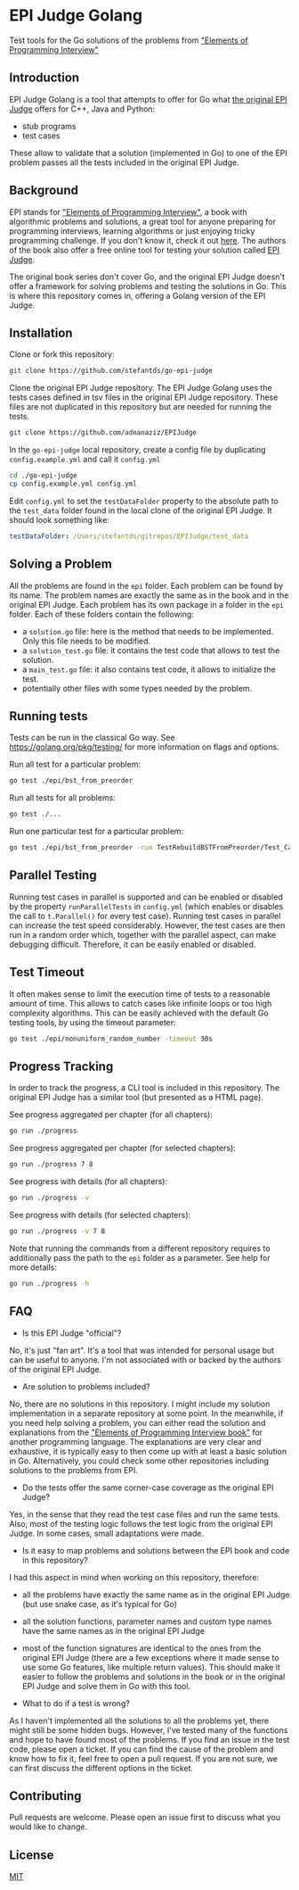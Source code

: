 # EPI Judge Golang

Test tools for the Go solutions of the problems from ["Elements of Programming Interview"](https://elementsofprogramminginterviews.com/)

## Introduction

EPI Judge Golang is a tool that attempts to offer for Go what [the original EPI Judge](https://github.com/adnanaziz/EPIJudge) offers for C++, Java and Python:
- stub programs
- test cases

These allow to validate that a solution (implemented in Go) to one of the EPI problem passes all the tests included in the original EPI Judge.

## Background

EPI stands for ["Elements of Programming Interview"](https://elementsofprogramminginterviews.com/), a book with algorithmic problems and solutions, a great tool for anyone preparing for programming interviews, learning algorithms or just enjoying tricky programming challenge. If you don't know it, check it out [here](https://elementsofprogramminginterviews.com/). The authors of the book also offer a free online tool for testing your solution called [EPI Judge](https://github.com/adnanaziz/EPIJudge).

The original book series don't cover Go, and the original EPI Judge doesn't offer a framework for solving problems and testing the solutions in Go. This is where this repository comes in, offering a Golang version of the EPI Judge.

## Installation

Clone or fork this repository:

```sh
git clone https://github.com/stefantds/go-epi-judge
```

Clone the original EPI Judge repository. The EPI Judge Golang uses the tests cases defined in tsv files in the original EPI Judge repository. These files are not duplicated in this repository but are needed for running the tests.

```sh
git clone https://github.com/adnanaziz/EPIJudge
```

In the `go-epi-judge` local repository, create a config file by duplicating `config.example.yml` and call it `config.yml`

```sh
cd ./go-epi-judge
cp config.example.yml config.yml
```

Edit `config.yml` to set the `testDataFolder` property to the absolute path to the `test_data` folder found in the local clone of the original EPI Judge. It should look something like:

```yml
testDataFolder: /Users/stefantds/gitrepos/EPIJudge/test_data
```

## Solving a Problem

All the problems are found in the `epi` folder. Each problem can be found by its name. The problem names are exactly the same as in the book and in the original EPI Judge.
Each problem has its own package in a folder in the `epi` folder. Each of these folders contain the following:
- a `solution.go` file: here is the method that needs to be implemented. Only this file needs to be modified.
- a `solution_test.go` file: it contains the test code that allows to test the solution.
- a `main_test.go` file: it also contains test code, it allows to initialize the test.
- potentially other files with some types needed by the problem.

## Running tests

Tests can be run in the classical Go way. See https://golang.org/pkg/testing/ for more information on flags and options.

Run all test for a particular problem:

```bash
go test ./epi/bst_from_preorder
```

Run all tests for all problems:

```bash
go test ./...
```

Run one particular test for a particular problem:

```bash
go test ./epi/bst_from_preorder -run TestRebuildBSTFromPreorder/Test_Case_0
```

## Parallel Testing

Running test cases in parallel is supported and can be enabled or disabled by the property `runParallelTests` in `config.yml` (which enables or disables the call to `t.Parallel()` for every test case). Running test cases in parallel can increase the test speed considerably. However, the test cases are then run in a random order which, together with the parallel aspect, can make debugging difficult. Therefore, it can be easily enabled or disabled.

## Test Timeout

It often makes sense to limit the execution time of tests to a reasonable amount of time. This allows to catch cases like infinite loops or too high complexity algorithms.
This can be easily achieved with the default Go testing tools, by using the timeout parameter:

```sh
go test ./epi/nonuniform_random_number -timeout 30s
```

## Progress Tracking

In order to track the progress, a CLI tool is included in this repository. The original EPI Judge has a similar tool (but presented as a HTML page).

See progress aggregated per chapter (for all chapters):

```sh
go run ./progress
```

See progress aggregated per chapter (for selected chapters):

```sh
go run ./progress 7 8
```

See progress with details (for all chapters):

```sh
go run ./progress -v
```

See progress with details (for selected chapters):

```sh
go run ./progress -v 7 8
```

Note that running the commands from a different repository requires to additionally pass the path to the `epi` folder as a parameter.
See help for more details:

```sh
go run ./progress -h
```

## FAQ

- Is this EPI Judge "official"?

No, it's just "fan art". It's a tool that was intended for personal usage but can be useful to anyone. I'm not associated with or backed by the authors of the original EPI Judge.

- Are solution to problems included?

No, there are no solutions in this repository. I might include my solution implementation in a separate repository at some point. In the meanwhile, if you need help solving a problem, you can either read the solution and explanations from the ["Elements of Programming Interview book"](https://elementsofprogramminginterviews.com/) for another programming language. The explanations are very clear and exhaustive, it is typically easy to then come up with at least a basic solution in Go. Alternatively, you could check some other repositories including solutions to the problems from EPI.

- Do the tests offer the same corner-case coverage as the original EPI Judge?

Yes, in the sense that they read the test case files and run the same tests. Also, most of the testing logic follows the test logic from the original EPI Judge. In some cases, small adaptations were made.

- Is it easy to map problems and solutions between the EPI book and code in this repository?

I had this aspect in mind when working on this repository, therefore:
  - all the problems have exactly the same name as in the original EPI Judge (but use snake case, as it's typical for Go)
  - all the solution functions, parameter names and custom type names have the same names as in the original EPI Judge
  - most of the function signatures are identical to the ones from the original EPI Judge (there are a few exceptions where it made sense to use some Go features, like multiple return values).
This should make it easier to follow the problems and solutions in the book or in the original EPI Judge and solve them in Go with this tool.

- What to do if a test is wrong?

As I haven't implemented all the solutions to all the problems yet, there might still be some hidden bugs. However, I've tested many of the functions and hope to have found most of the problems. If you find an issue in the test code, please open a ticket.
If you can find the cause of the problem and know how to fix it, feel free to open a pull request. If you are not sure, we can first discuss the different options in the ticket.

## Contributing

Pull requests are welcome. Please open an issue first to discuss what you would like to change.

## License

[MIT](https://choosealicense.com/licenses/mit/)
